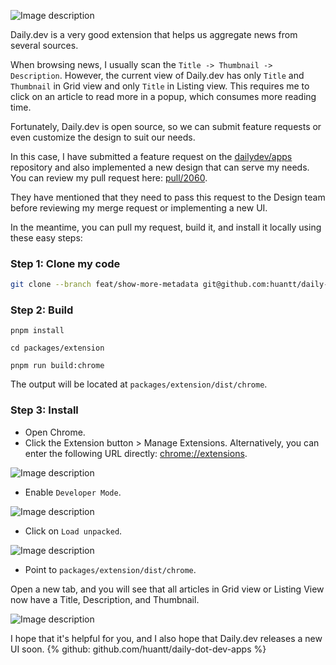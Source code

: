 ![Image description](https://dev-to-uploads.s3.amazonaws.com/uploads/articles/08up666l3xy6cjmtm404.png)

Daily.dev is a very good extension that helps us aggregate news from several sources.

When browsing news, I usually scan the `Title -> Thumbnail -> Description`. However, the current view of Daily.dev has only `Title` and `Thumbnail` in Grid view and only `Title` in Listing view. This requires me to click on an article to read more in a popup, which consumes more reading time.

Fortunately, Daily.dev is open source, so we can submit feature requests or even customize the design to suit our needs.

In this case, I have submitted a feature request on the [dailydev/apps](github.com/dailydotdev/apps) repository and also implemented a new design that can serve my needs. You can review my pull request here: [pull/2060](https://github.com/dailydotdev/apps/pull/2060).

They have mentioned that they need to pass this request to the Design team before reviewing my merge request or implementing a new UI.

In the meantime, you can pull my request, build it, and install it locally using these easy steps:

### Step 1: Clone my code
```bash
git clone --branch feat/show-more-metadata git@github.com:huantt/daily-dot-dev-apps.git
```

### Step 2: Build
```shell
pnpm install

cd packages/extension

pnpm run build:chrome
```

The output will be located at `packages/extension/dist/chrome`.

### Step 3: Install
- Open Chrome.
- Click the Extension button > Manage Extensions. Alternatively, you can enter the following URL directly: [chrome://extensions](chrome://extensions/).

![Image description](https://dev-to-uploads.s3.amazonaws.com/uploads/articles/9kv6vmzkhdq116iv3nrp.png)

- Enable `Developer Mode`.

![Image description](https://dev-to-uploads.s3.amazonaws.com/uploads/articles/9dnk3z5gwvpedhgblcfp.png)

- Click on `Load unpacked`.

![Image description](https://dev-to-uploads.s3.amazonaws.com/uploads/articles/dl2aj7i12nnkl5zkyy68.png)

- Point to `packages/extension/dist/chrome`.

Open a new tab, and you will see that all articles in Grid view or Listing View now have a Title, Description, and Thumbnail.


![Image description](https://dev-to-uploads.s3.amazonaws.com/uploads/articles/sq18fyzsadi5rrm4uls2.png)

I hope that it's helpful for you, and I also hope that Daily.dev releases a new UI soon.
{% github: github.com/huantt/daily-dot-dev-apps %}

